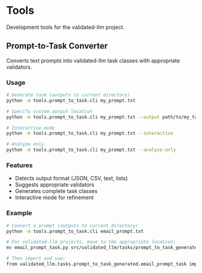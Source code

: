 # Tools

Development tools for the validated-llm project.

## Prompt-to-Task Converter

Converts text prompts into validated-llm task classes with appropriate validators.

### Usage

```bash
# Generate task (outputs to current directory)
python -m tools.prompt_to_task.cli my_prompt.txt

# Specify custom output location
python -m tools.prompt_to_task.cli my_prompt.txt --output path/to/my_task.py

# Interactive mode
python -m tools.prompt_to_task.cli my_prompt.txt --interactive

# Analyze only
python -m tools.prompt_to_task.cli my_prompt.txt --analyze-only
```

### Features

- Detects output format (JSON, CSV, text, lists)
- Suggests appropriate validators
- Generates complete task classes
- Interactive mode for refinement

### Example

```bash
# Convert a prompt (outputs to current directory)
python -m tools.prompt_to_task.cli email_prompt.txt

# For validated-llm projects, move to the appropriate location:
mv email_prompt_task.py src/validated_llm/tasks/prompt_to_task_generated/

# Then import and use:
from validated_llm.tasks.prompt_to_task_generated.email_prompt_task import EmailPromptTask
```
